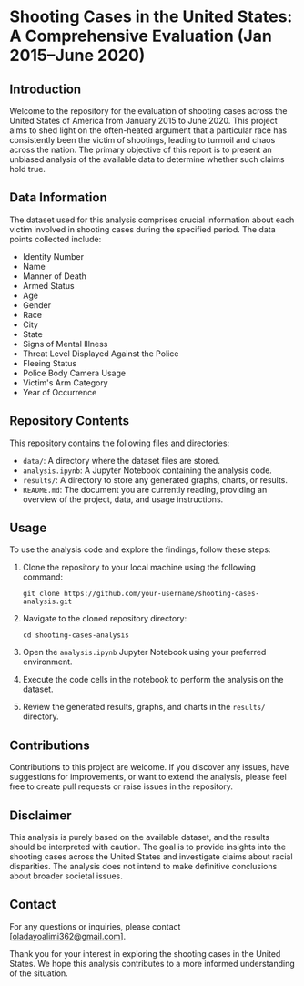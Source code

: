 # Shooting Cases in the United States: A Comprehensive Evaluation (Jan 2015–June 2020)



## Introduction

Welcome to the repository for the evaluation of shooting cases across the United States of America from January 2015 to June 2020. This project aims to shed light on the often-heated argument that a particular race has consistently been the victim of shootings, leading to turmoil and chaos across the nation. The primary objective of this report is to present an unbiased analysis of the available data to determine whether such claims hold true.

## Data Information

The dataset used for this analysis comprises crucial information about each victim involved in shooting cases during the specified period. The data points collected include:

- Identity Number
- Name
- Manner of Death
- Armed Status
- Age
- Gender
- Race
- City
- State
- Signs of Mental Illness
- Threat Level Displayed Against the Police
- Fleeing Status
- Police Body Camera Usage
- Victim's Arm Category
- Year of Occurrence

## Repository Contents

This repository contains the following files and directories:

- `data/`: A directory where the dataset files are stored.
- `analysis.ipynb`: A Jupyter Notebook containing the analysis code.
- `results/`: A directory to store any generated graphs, charts, or results.
- `README.md`: The document you are currently reading, providing an overview of the project, data, and usage instructions.

## Usage

To use the analysis code and explore the findings, follow these steps:

1. Clone the repository to your local machine using the following command:
   ```
   git clone https://github.com/your-username/shooting-cases-analysis.git
   ```

2. Navigate to the cloned repository directory:
   ```
   cd shooting-cases-analysis
   ```

3. Open the `analysis.ipynb` Jupyter Notebook using your preferred environment.

4. Execute the code cells in the notebook to perform the analysis on the dataset.

5. Review the generated results, graphs, and charts in the `results/` directory.

## Contributions

Contributions to this project are welcome. If you discover any issues, have suggestions for improvements, or want to extend the analysis, please feel free to create pull requests or raise issues in the repository.

## Disclaimer

This analysis is purely based on the available dataset, and the results should be interpreted with caution. The goal is to provide insights into the shooting cases across the United States and investigate claims about racial disparities. The analysis does not intend to make definitive conclusions about broader societal issues.

## Contact

For any questions or inquiries, please contact [oladayoalimi362@gmail.com].

Thank you for your interest in exploring the shooting cases in the United States. We hope this analysis contributes to a more informed understanding of the situation.



